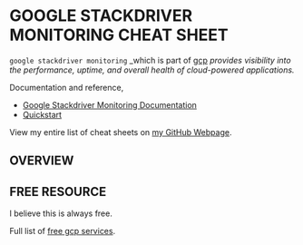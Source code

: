 # GOOGLE STACKDRIVER MONITORING CHEAT SHEET

`google stackdriver monitoring` _which is part of
[gcp](https://github.com/JeffDeCola/my-cheat-sheets/tree/master/software/infrastructure-as-a-service/cloud-services-compute/google-cloud-platform-cheat-sheet)
_provides visibility into the performance, uptime, and overall
health of cloud-powered applications._

Documentation and reference,

* [Google Stackdriver Monitoring Documentation](https://cloud.google.com/stackdriver/docs/)
* [Quickstart](https://cloud.google.com/monitoring/docs/quickstart)

View my entire list of cheat sheets on
[my GitHub Webpage](https://jeffdecola.github.io/my-cheat-sheets/).

## OVERVIEW

## FREE RESOURCE

I believe this is always free.

Full list of [free gcp services](https://cloud.google.com/free/docs/gcp-free-tier).


